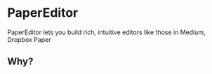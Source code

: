 # PaperEditor

PaperEditor lets you build rich, intuitive editors like those in Medium, Dropbox Paper


## Why?